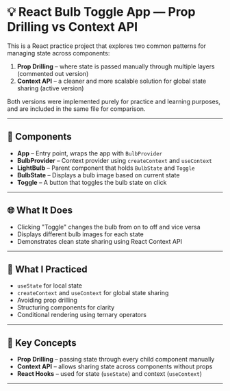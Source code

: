 # 💡 React Bulb Toggle App — Prop Drilling vs Context API

This is a React practice project that explores two common patterns for managing state across components:

1. **Prop Drilling** – where state is passed manually through multiple layers (commented out version)
2. **Context API** – a cleaner and more scalable solution for global state sharing (active version)

Both versions were implemented purely for practice and learning purposes, and are included in the same file for comparison.

---

## 🔧 Components

- **App** – Entry point, wraps the app with `BulbProvider`
- **BulbProvider** – Context provider using `createContext` and `useContext`
- **LightBulb** – Parent component that holds `BulbState` and `Toggle`
- **BulbState** – Displays a bulb image based on current state
- **Toggle** – A button that toggles the bulb state on click

---

## 🌐 What It Does

- Clicking "Toggle" changes the bulb from on to off and vice versa
- Displays different bulb images for each state
- Demonstrates clean state sharing using React Context API

---

## 💬 What I Practiced

- `useState` for local state
- `createContext` and `useContext` for global state sharing
- Avoiding prop drilling
- Structuring components for clarity
- Conditional rendering using ternary operators

---

## 🧠 Key Concepts

- **Prop Drilling** – passing state through every child component manually
- **Context API** – allows sharing state across components without props
- **React Hooks** – used for state (`useState`) and context (`useContext`)

---
